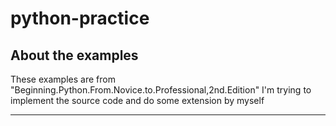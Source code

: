 # python-practice
## About the examples
These examples are from "Beginning.Python.From.Novice.to.Professional,2nd.Edition"
I'm trying to implement the source code and do some extension by myself

---
